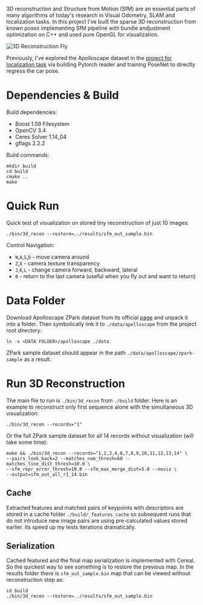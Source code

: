 3D reconstruction and Structure from Motion (SfM) are an essential parts of many algorithms of today's research in Visual Odometry, SLAM and localization tasks. In this project I've built the sparse 3D reconstruction from known poses implementing SfM pipeline with bundle andjustment optimization on C++ and used pure OpenGL for visualization.

![3D Reconstruction Fly](./results/3d_reconstruction_fly.gif)

Previously, I've explored the Apolloscape dataset in the [project for localization task](https://github.com/bexcite/apolloscape-loc) via building Pytorch reader and training PoseNet to directly regress the car pose.

# Dependencies & Build

Build dependencies:
- Boost 1.59 Filesystem
- OpenCV 3.4
- Ceres Solver 1.14_04
- gflags 2.2.2

Build commands:
```
mkdir build
cd build
cmake ..
make
```

# Quick Run

Quick test of visualization on stored tiny reconstruction of just 10 images:
```
./bin/3d_recon --restore=../results/sfm_out_sample.bin
```

Control Navigation:
- `W`,`A`,`S`,`D` - move camera around
- `Z`,`X` - camera texture transparency
- `J`,`K`,`L` - change camera forward, backward, lateral
- `0` - return to the last camera (useful when you fly out and want to return)

# Data Folder

Download Apolloscape ZPark dataset from its official [page](http://apolloscape.auto/scene.html) and unpack it into a folder. Then symbolically link it to `./data/apolloscape` from the project root directory:

```
ln -s <DATA FOLDER>/apolloscape ./data
```

ZPark sample dataset should appear in the path `./data/apolloscape/zpark-sample` as a result.

# Run 3D Reconstruction

The main file to run is `./bin/3d_recon` from `./build` folder. Here is an example to reconstruct only first sequence alone with the simultaneous 3D visualization:
```
./bin/3d_recon --records="1"
```
Or the full ZPark sample dataset for all 14 records without visualization (will take some time):
```
make && ./bin/3d_recon --records="1,2,3,4,6,7,8,9,10,11,12,13,14" \
--pairs_look_back=2 --matches_num_thresh=60 --matches_line_dist_thresh=10.0 \
--sfm_repr_error_thresh=10.0 --sfm_max_merge_dist=5.0 --noviz \
--output=sfm_out_all_r1_14.bin
```

## Cache

Extracted features and matched pairs of keypoints with descriptors are stored in a cache folder `./build/_features_cache` so subsequent runs that do not introduce new image pairs are using pre-calculated values stored earlier. Its speed up my tests iterations dramatically.

## Serialization

Cached featured and the final map serialization is implemented with Cereal. So the quickest way to see something is to restore the previous map. In the results folder there is `sfm_out_sample.bin` map that can be viewed without reconstruction step as:
```
cd build
./bin/3d_recon --restore=../results/sfm_out_sample.bin
```